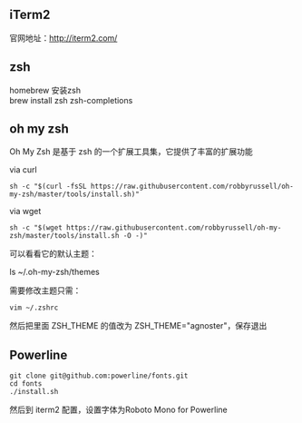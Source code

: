 ## iTerm2

官网地址：http://iterm2.com/

## zsh

homebrew 安装zsh  
brew install zsh zsh-completions

## oh my zsh
Oh My Zsh 是基于 zsh 的一个扩展工具集，它提供了丰富的扩展功能

via curl
```
sh -c "$(curl -fsSL https://raw.githubusercontent.com/robbyrussell/oh-my-zsh/master/tools/install.sh)"
```
via wget

```
sh -c "$(wget https://raw.githubusercontent.com/robbyrussell/oh-my-zsh/master/tools/install.sh -O -)"
```
可以看看它的默认主题：

ls ~/.oh-my-zsh/themes

需要修改主题只需：

```
vim ~/.zshrc
```

然后把里面 ZSH_THEME 的值改为 ZSH_THEME="agnoster"，保存退出

## Powerline

```
git clone git@github.com:powerline/fonts.git
cd fonts
./install.sh
```
然后到 iterm2 配置，设置字体为Roboto Mono for Powerline
